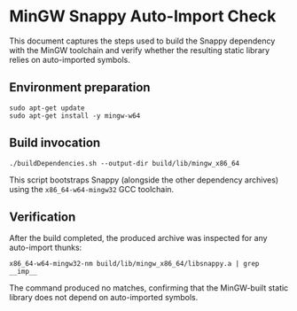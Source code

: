 # MinGW Snappy Auto-Import Check

This document captures the steps used to build the Snappy dependency with the MinGW toolchain and verify whether the resulting static library relies on auto-imported symbols.

## Environment preparation

```
sudo apt-get update
sudo apt-get install -y mingw-w64
```

## Build invocation

```
./buildDependencies.sh --output-dir build/lib/mingw_x86_64
```

This script bootstraps Snappy (alongside the other dependency archives) using the `x86_64-w64-mingw32` GCC toolchain.

## Verification

After the build completed, the produced archive was inspected for any auto-import thunks:

```
x86_64-w64-mingw32-nm build/lib/mingw_x86_64/libsnappy.a | grep __imp__
```

The command produced no matches, confirming that the MinGW-built static library does not depend on auto-imported symbols.
